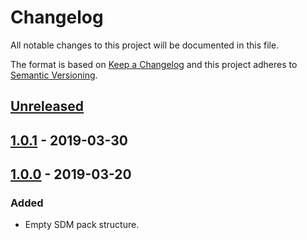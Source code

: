 # Changelog

All notable changes to this project will be documented in this file.

The format is based on [Keep a Changelog](http://keepachangelog.com/)
and this project adheres to [Semantic Versioning](http://semver.org/).

## [Unreleased](https://github.com/atomist/sdm-pack-seed/compare/1.0.1...HEAD)

## [1.0.1](https://github.com/atomist/sdm-pack-seed/compare/1.0.0...1.0.1) - 2019-03-30

## [1.0.0](https://github.com/atomist/sdm-pack-seed/tree/1.0.0) - 2019-03-20

### Added

-   Empty SDM pack structure.
